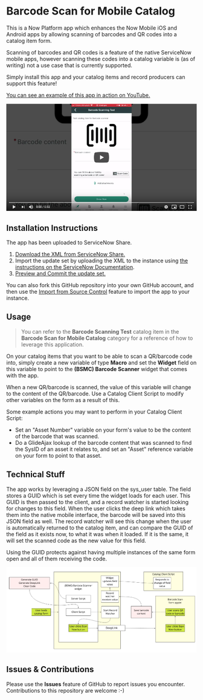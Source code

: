 # Barcode Scan for Mobile Catalog
This is a Now Platform app which enhances the Now Mobile iOS and Android apps by allowing scanning of barcodes and QR codes into a catalog item form.

Scanning of barcodes and QR codes is a feature of the native ServiceNow mobile apps, however scanning these codes into a catalog variable is (as of writing) not a use case that is currently supported.

Simply install this app and your catalog items and record producers can support this feature!

[You can see an example of this app in action on YouTube.]()

<a href="https://youtu.be/-4wFT0_5F2s">![YouTube video showing the app in action](resources/bcmc-yt.png)</a>

## Installation Instructions

The app has been uploaded to ServiceNow Share.

1. [Download the XML from ServiceNow Share.](https://developer.servicenow.com/connect.do#!/share/contents/4661767_barcode_scan_for_mobile_catalog?v=1.0&t=PRODUCT_DETAILS)
2. Import the update set by uploading the XML to the instance using [the instructions on the ServiceNow Documentation](https://docs.servicenow.com/bundle/helsinki-application-development/page/build/system-update-sets/task/t_LoadCustomizationsFromAnXMLFile.html).
3. [Preview and Commit the update set.](https://docs.servicenow.com/bundle/orlando-application-development/page/build/system-update-sets/task/t_CommitAnUpdateSet.html)


You can also fork this GitHub repository into your own GitHub account, and then use the [Import from Source Control](https://docs.servicenow.com/bundle/orlando-application-development/page/build/applications/task/t_ImportAppFromSourceControl.html) feature to import the app to your instance.
## Usage
>You can refer to the **Barcode Scanning Test** catalog item in the **Barcode Scan for Mobile Catalog** category for a reference of how to leverage this application.

On your catalog items that you want to be able to scan a QR/barcode code into, simply create a new variable of type **Macro** and set the **Widget** field on this variable to point to the **(BSMC) Barcode Scanner** widget that comes with the app.

When a new QR/barcode is scanned, the value of this variable will change to the content of the QR/barcode. Use a Catalog Client Script to modify other variables on the form as a result of this.

Some example actions you may want to perform in your Catalog Client Script:

- Set an "Asset Number" variable on your form's value to be the content of the barcode that was scanned.
- Do a GlideAjax lookup of the barcode content that was scanned to find the SysID of an asset it relates to, and set an "Asset" reference variable on your form to point to that asset.

## Technical Stuff

The app works by leveraging a JSON field on the sys_user table. The field stores a GUID which is set every time the widget loads for each user. This GUID is then passed to the client, and a record watcher is started looking for changes to this field. When the user clicks the deep link which takes them into the native mobile interface, the barcode will be saved into this JSON field as well. The record watcher will see this change when the user is automatically returned to the catalog item, and can compare the GUID of the field as it exists now, to what it was when it loaded. If it is the same, it will set the scanned code as the new value for this field.

Using the GUID protects against having multiple instances of the same form open and all of them receiving the code.

![Diagram showing how the application works](resources/flow.png)

## Issues & Contributions
Please use the **Issues** feature of GitHub to report issues you encounter. Contributions to this repository are welcome :-)
